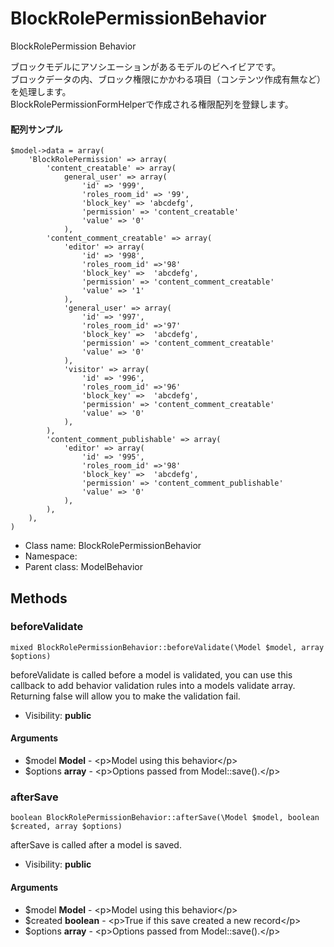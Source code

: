 BlockRolePermissionBehavior
===============

BlockRolePermission Behavior

ブロックモデルにアソシエーションがあるモデルのビヘイビアです。<br>
ブロックデータの内、ブロック権限にかかわる項目（コンテンツ作成有無など）を処理します。<br>
BlockRolePermissionFormHelperで作成される権限配列を登録します。

#### 配列サンプル
```
$model->data = array(
	'BlockRolePermission' => array(
		'content_creatable' => array(
			general_user' => array(
				'id' => '999',
				'roles_room_id' => '99',
				'block_key' => 'abcdefg',
				'permission' => 'content_creatable'
				'value' => '0'
			),
		'content_comment_creatable' => array(
			'editor' => array(
				'id' => '998',
				'roles_room_id' =>'98'
				'block_key' =>  'abcdefg',
				'permission' => 'content_comment_creatable'
				'value' => '1'
			),
			'general_user' => array(
				'id' => '997',
				'roles_room_id' =>'97'
				'block_key' =>  'abcdefg',
				'permission' => 'content_comment_creatable'
				'value' => '0'
			),
			'visitor' => array(
				'id' => '996',
				'roles_room_id' =>'96'
				'block_key' =>  'abcdefg',
				'permission' => 'content_comment_creatable'
				'value' => '0'
			),
		),
		'content_comment_publishable' => array(
			'editor' => array(
				'id' => '995',
				'roles_room_id' =>'98'
				'block_key' =>  'abcdefg',
				'permission' => 'content_comment_publishable'
				'value' => '0'
			),
		),
	),
)
```


* Class name: BlockRolePermissionBehavior
* Namespace: 
* Parent class: ModelBehavior







Methods
-------


### beforeValidate

    mixed BlockRolePermissionBehavior::beforeValidate(\Model $model, array $options)

beforeValidate is called before a model is validated, you can use this callback to
add behavior validation rules into a models validate array. Returning false
will allow you to make the validation fail.



* Visibility: **public**


#### Arguments
* $model **Model** - &lt;p&gt;Model using this behavior&lt;/p&gt;
* $options **array** - &lt;p&gt;Options passed from Model::save().&lt;/p&gt;



### afterSave

    boolean BlockRolePermissionBehavior::afterSave(\Model $model, boolean $created, array $options)

afterSave is called after a model is saved.



* Visibility: **public**


#### Arguments
* $model **Model** - &lt;p&gt;Model using this behavior&lt;/p&gt;
* $created **boolean** - &lt;p&gt;True if this save created a new record&lt;/p&gt;
* $options **array** - &lt;p&gt;Options passed from Model::save().&lt;/p&gt;


